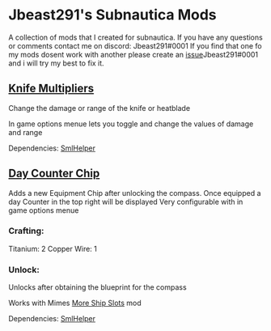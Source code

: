 # Jbeast291's Subnautica Mods
 A collection of mods that I created for subnautica.
If you have any questions or comments contact me on discord: Jbeast291#0001
If you find that one fo my mods dosent work with another please create an [issue](https://github.com/jbeast291/Subnautica-mod/issues)Jbeast291#0001 and i will try my best to fix it.

## [Knife Multipliers](https://github.com/jbeast291/Subnautica-mod/releases/download/ThirdRelease/KnifeMultipiersSN.zip)
Change the damage or range of the knife or heatblade

In game options menue lets you toggle and change the values of damage and range

Dependencies: [SmlHelper](https://www.nexusmods.com/subnautica/mods/113)

## [Day Counter Chip](https://github.com/jbeast291/Subnautica-mod/releases/download/ThirdRelease/DayCounterChip.zip)
Adds a new Equipment Chip after unlocking the compass.
Once equipped a day Counter in the top right will be displayed
Very configurable with in game options menue

### Crafting:
Titanium: 2
Copper Wire: 1

### Unlock:
Unlocks after obtaining the blueprint for the compass

Works with Mimes [More Ship Slots](https://github.com/Mimes-Pes/MimesSubnauticaMods) mod 

Dependencies: [SmlHelper](https://www.nexusmods.com/subnautica/mods/113)
